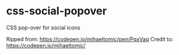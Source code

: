 # css-social-popover
CSS pop-over for social icons

Ripped from: https://codepen.io/mihaeltomic/pen/PqxVaq
Credit to: https://codepen.io/mihaeltomic/
